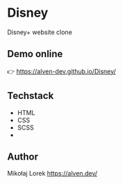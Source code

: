 # Disney
Disney+ website clone

## Demo online
👉 https://alven-dev.github.io/Disney/

## Techstack
- HTML
- CSS
- SCSS
- 
## Author

Mikołaj Lorek
https://alven.dev/
